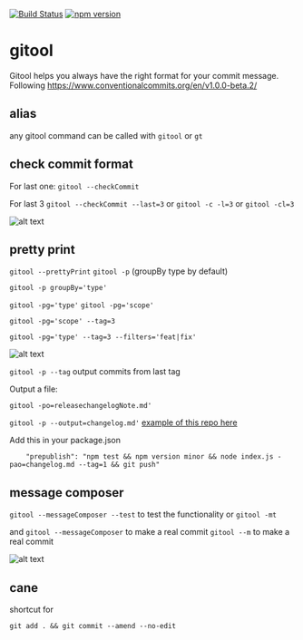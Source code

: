 [![Build Status](https://travis-ci.org/stefdelec/gitool.svg?branch=master)](https://travis-ci.org/stefdelec/gitool)
[![npm version](https://img.shields.io/npm/v/gitool.svg?style=flat)](https://www.npmjs.com/package/gitool)

# gitool

Gitool helps you always have the right format for your commit message.
Following https://www.conventionalcommits.org/en/v1.0.0-beta.2/

## alias
any gitool command can be called with ```gitool``` or ```gt```

## check commit format

For last one:
```gitool --checkCommit```

For last 3
```gitool --checkCommit --last=3```
or ```gitool -c -l=3```
or ```gitool -cl=3```


![alt text](https://raw.githubusercontent.com/stefdelec/gitool/master/readme/commitchecker.png)

## pretty print

```gitool --prettyPrint```
```gitool -p``` (groupBy type by default)

```gitool -p groupBy='type'```

```gitool -pg='type'```
```gitool -pg='scope'```

```gitool -pg='scope' --tag=3```

```gitool -pg='type' --tag=3 --filters='feat|fix'```


![alt text](https://raw.githubusercontent.com/stefdelec/gitool/master/readme/commitprettier.png)

```gitool -p --tag``` output commits from last tag

Output a file:

```gitool -po=releasechangelogNote.md'```

```gitool -p --output=changelog.md'```
[example of this repo here](https://github.com/stefdelec/gitool/blob/master/changelog.md)

Add this in your package.json
```
    "prepublish": "npm test && npm version minor && node index.js -pao=changelog.md --tag=1 && git push"
```
## message composer

```gitool --messageComposer --test``` to test the functionality
or ```gitool -mt```

and
```gitool --messageComposer``` to make a real commit
```gitool --m``` to make a real commit


![alt text](https://raw.githubusercontent.com/stefdelec/gitool/master/readme/messagecomposer.png)


## cane
shortcut for
```
git add . && git commit --amend --no-edit
```
